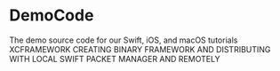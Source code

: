 # DemoCode
The demo source code for our Swift, iOS, and macOS tutorials
XCFRAMEWORK CREATING BINARY FRAMEWORK AND DISTRIBUTING WITH LOCAL SWIFT PACKET MANAGER AND REMOTELY
